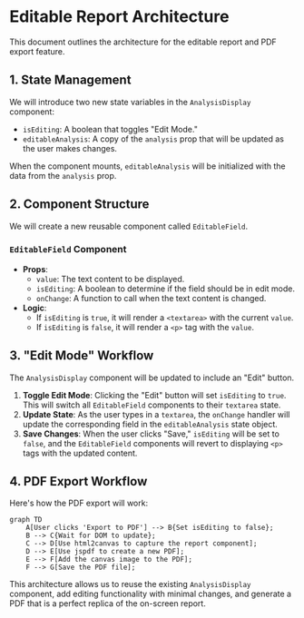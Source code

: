 # Editable Report Architecture

This document outlines the architecture for the editable report and PDF export feature.

## 1. State Management

We will introduce two new state variables in the `AnalysisDisplay` component:

-   `isEditing`: A boolean that toggles "Edit Mode."
-   `editableAnalysis`: A copy of the `analysis` prop that will be updated as the user makes changes.

When the component mounts, `editableAnalysis` will be initialized with the data from the `analysis` prop.

## 2. Component Structure

We will create a new reusable component called `EditableField`.

### `EditableField` Component

-   **Props**:
    -   `value`: The text content to be displayed.
    -   `isEditing`: A boolean to determine if the field should be in edit mode.
    -   `onChange`: A function to call when the text content is changed.
-   **Logic**:
    -   If `isEditing` is `true`, it will render a `<textarea>` with the current `value`.
    -   If `isEditing` is `false`, it will render a `<p>` tag with the `value`.

## 3. "Edit Mode" Workflow

The `AnalysisDisplay` component will be updated to include an "Edit" button.

1.  **Toggle Edit Mode**: Clicking the "Edit" button will set `isEditing` to `true`. This will switch all `EditableField` components to their `textarea` state.
2.  **Update State**: As the user types in a `textarea`, the `onChange` handler will update the corresponding field in the `editableAnalysis` state object.
3.  **Save Changes**: When the user clicks "Save," `isEditing` will be set to `false`, and the `EditableField` components will revert to displaying `<p>` tags with the updated content.

## 4. PDF Export Workflow

Here's how the PDF export will work:

```mermaid
graph TD
    A[User clicks 'Export to PDF'] --> B{Set isEditing to false};
    B --> C{Wait for DOM to update};
    C --> D[Use html2canvas to capture the report component];
    D --> E[Use jspdf to create a new PDF];
    E --> F[Add the canvas image to the PDF];
    F --> G[Save the PDF file];
```

This architecture allows us to reuse the existing `AnalysisDisplay` component, add editing functionality with minimal changes, and generate a PDF that is a perfect replica of the on-screen report.
